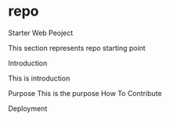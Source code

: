 # repo
Starter Web Peoject

 This section represents repo starting point

Introduction
  
  This is introduction

Purpose
  This is the purpose
How To Contribute

Deployment

